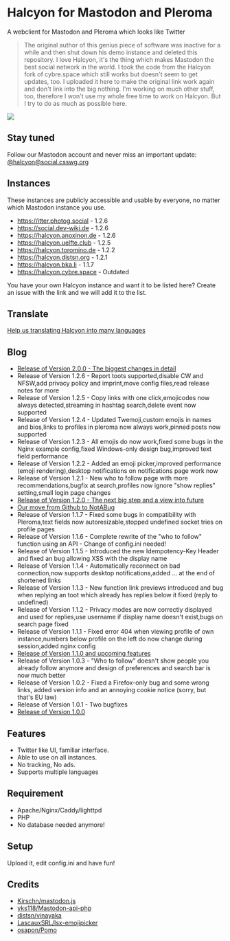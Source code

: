 # Halcyon for Mastodon and Pleroma
A webclient for Mastodon and Pleroma which looks like Twitter

>The original author of this genius piece of software was inactive for a while and then shut down his demo instance and deleted this repository. I love Halcyon, it's the thing which makes Mastodon the best social network in the world. I took the code from the Halcyon fork of cybre.space which still works but doesn't seem to get updates, too. I uploaded it here to make the original link work again and don't link into the big nothing. I'm working on much other stuff, too, therefore I won't use my whole free time to work on Halcyon. But I try to do as much as possible here.

<img src="https://halcyon.cybre.space/login/assets/images/preview0.png">

## Stay tuned
Follow our Mastodon account and never miss an important update: [@halcyon@social.csswg.org](https://social.csswg.org/@halcyon)

## Instances
These instances are publicly accessible and usable by everyone, no matter which Mastodon instance you use.
- https://itter.photog.social - 1.2.6
- https://social.dev-wiki.de - 1.2.6
- https://halcyon.anoxinon.de - 1.2.6
- https://halcyon.uelfte.club - 1.2.5
- https://halcyon.toromino.de - 1.2.2
- https://halcyon.distsn.org - 1.2.1
- https://halcyon.bka.li - 1.1.7
- https://halcyon.cybre.space - Outdated

You have your own Halcyon instance and want it to be listed here? Create an issue with the link and we will add it to the list.

## Translate
[Help us translating Halcyon into many languages](https://translate.zanata.org/project/view/halcyon)

## Blog
- [Release of Version 2.0.0 - The biggest changes in detail](https://nikisoft.myblog.de/nikisoft/art/11636651/Halcyon-2-0-0-The-biggest-changes-in-detail)
- Release of Version 1.2.6 - Report toots supported,disable CW and NFSW,add privacy policy and imprint,move config files,read release notes for more
- Release of Version 1.2.5 - Copy links with one click,emojicodes now always detected,streaming in hashtag search,delete event now supported
- Release of Version 1.2.4 - Updated Twemoji,custom emojis in names and bios,links to profiles in pleroma now always work,pinned posts now supported
- Release of Version 1.2.3 - All emojis do now work,fixed some bugs in the Nginx example config,fixed Windows-only design bug,improved text field performance
- Release of Version 1.2.2 - Added an emoji picker,improved performance (emoji rendering),desktop notifications on notifications page work now
- Release of Version 1.2.1 - New who to follow page with more recommendations,bugfix at search,profiles now ignore "show replies" setting,small login page changes
- [Release of Version 1.2.0 - The next big step and a view into future](https://nikisoft.myblog.de/nikisoft/art/11626391/Halcyon-1-2-0-The-next-big-step-and-a-view-into-future)
- [Our move from Github to NotABug](https://nikisoft.myblog.de/nikisoft/art/11626163/Our-move-from-Github-to-NotABug)
- Release of Version 1.1.7 - Fixed some bugs in compatibility with Pleroma,text fields now autoresizable,stopped undefined socket tries on profile pages
- Release of Version 1.1.6 - Complete rewrite of the "who to follow" function using an API - Change of config.ini needed!
- Release of Version 1.1.5 - Introduced the new Idempotency-Key Header and fixed an bug allowing XSS with the display name
- Release of Version 1.1.4 - Automatically reconnect on bad connection,now supports desktop notifications,added ... at the end of shortened links
- Release of Version 1.1.3 - New function link previews introduced and bug when replying an toot which already has replies below it fixed (reply to undefined)
- Release of Version 1.1.2 - Privacy modes are now correctly displayed and used for replies,use username if display name doesn't exist,bugs on search page fixed
- Release of Version 1.1.1 - Fixed error 404 when viewing profile of own instance,numbers below profile on the left do now change during session,added nginx config
- [Release of Version 1.1.0 and upcoming features](https://nikisoft.myblog.de/nikisoft/art/11389499/Halcyon-What-we-did-and-what-we-will-do)
- Release of Version 1.0.3 - "Who to follow" doesn't show people you already follow anymore and design of preferences and search bar is now much better
- Release of Version 1.0.2 - Fixed a Firefox-only bug and some wrong links, added version info and an annoying cookie notice (sorry, but that's EU law)
- Release of Version 1.0.1 - Two bugfixes
- [Release of Version 1.0.0](https://nikisoft.myblog.de/nikisoft/art/11264555/The-first-new-Halcyon-release-is-on-Github)

## Features
- Twitter like UI, familiar interface.
- Able to use on all instances.
- No tracking, No ads.
- Supports multiple languages

## Requirement
- Apache/Nginx/Caddy/lighttpd
- PHP
- No database needed anymore!

## Setup
Upload it, edit config.ini and have fun!

## Credits
- [Kirschn/mastodon.js](https://github.com/Kirschn/mastodon.js)
- [yks118/Mastodon-api-php](https://github.com/yks118/Mastodon-api-php)
- [distsn/vinayaka](https://github.com/distsn/vinayaka)
- [LascauxSRL/lsx-emojipicker](https://github.com/LascauxSRL/lsx-emojipicker)
- [osapon/Pomo](https://github.com/osapon/Pomo)
